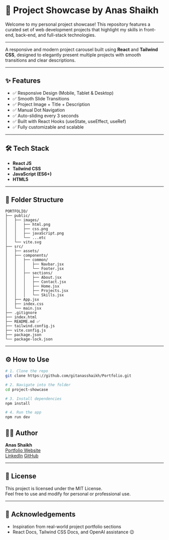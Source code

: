 # 🚀 Project Showcase by Anas Shaikh

Welcome to my personal project showcase! This repository features a curated set of web development projects that highlight my skills in front-end, back-end, and full-stack technologies.

---

A responsive and modern project carousel built using **React** and **Tailwind CSS**, designed to elegantly present multiple projects with smooth transitions and clear descriptions.

---

## ✨ Features

- ✅ Responsive Design (Mobile, Tablet & Desktop)
- ✅ Smooth Slide Transitions
- ✅ Project Image + Title + Description
- ✅ Manual Dot Navigation
- ✅ Auto-sliding every 3 seconds
- ✅ Built with React Hooks (useState, useEffect, useRef)
- ✅ Fully customizable and scalable

---

## 🛠️ Tech Stack

- **React JS**
- **Tailwind CSS**
- **JavaScript (ES6+)**
- **HTML5**

---

## 📁 Folder Structure

```
PORTFOLIO/
├── public/
│   ├── images/
│   │   ├── html.png
│   │   ├── css.png
│   │   ├── javaScript.png
│   │   └── ...etc
│   └── vite.svg
├── src/
│   ├── assets/
│   ├── components/
│   │   ├── common/
│   │   │   ├── Navbar.jsx
│   │   │   └── Footer.jsx
│   │   ├── sections/
│   │   │   ├── About.jsx
│   │   │   ├── Contact.jsx
│   │   │   ├── Home.jsx
│   │   │   ├── Projects.jsx
│   │   │   └── Skills.jsx
│   ├── App.jsx
│   ├── index.css
│   └── main.jsx
├── .gitignore
├── index.html
├── README.md ✅
├── tailwind.config.js
├── vite.config.js
├── package.json
└── package-lock.json

```

---

## ⚙️ How to Use

```bash
# 1. Clone the repo
git clone https://github.com/gitanasshaikh/Portfolio.git

# 2. Navigate into the folder
cd project-showcase

# 3. Install dependencies
npm install

# 4. Run the app
npm run dev
```

## 🧑‍💻 Author

**Anas Shaikh**  
[Portfolio Website](https://anasportfolio41.netlify.app)  
[LinkedIn](https://www.linkedin.com/in/anasshaikh41/)
[GitHub](https://github.com/gitanasshaikh)

---

## 📄 License

This project is licensed under the MIT License.  
Feel free to use and modify for personal or professional use.

---

## 🙌 Acknowledgements

- Inspiration from real-world project portfolio sections
- React Docs, Tailwind CSS Docs, and OpenAI assistance 😉
